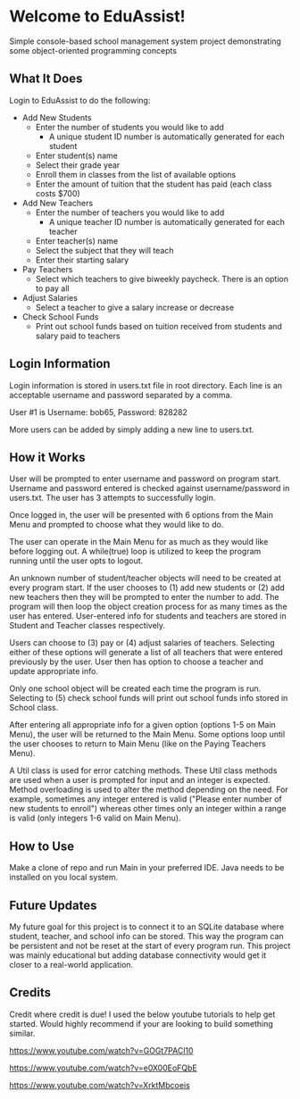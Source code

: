 # Welcome to EduAssist!
Simple console-based school management system project demonstrating some object-oriented programming concepts
## What It Does
Login to EduAssist to do the following:
- Add New Students
	- Enter the number of students you would like to add
		- A unique student ID number is automatically generated for each student
	- Enter student(s) name
	- Select their grade year
	- Enroll them in classes from the list of available options
	- Enter the amount of tuition that the student has paid (each class costs $700)
- Add New Teachers
	- Enter the number of teachers you would like to add
		- A unique teacher ID number is automatically generated for each teacher
	- Enter teacher(s) name
	- Select the subject that they will teach
	- Enter their starting salary
- Pay Teachers
	- Select which teachers to give biweekly paycheck. There is an option to pay all
- Adjust Salaries
	- Select a teacher to give a salary increase or decrease
- Check School Funds
	- Print out school funds based on tuition received from students and salary paid to teachers

## Login Information
Login information is stored in users.txt file in root directory. Each line is an acceptable username and password separated by a comma.

User #1 is Username: bob65, Password: 828282

More users can be added by simply adding a new line to users.txt.

## How it Works
User will be prompted to enter username and password on program start. Username and password entered is checked against username/password in users.txt. The user has 3 attempts to successfully login. 

Once logged in, the user will be presented with 6 options from the Main Menu and prompted to choose what they would like to do.

The user can operate in the Main Menu for as much as they would like before logging out. A while(true) loop is utilized to keep the program running until the user opts to logout.

An unknown number of student/teacher objects will need to be created at every program start. If the user chooses to (1) add new students or (2) add new teachers then they will be prompted to enter the number to add. The program will then loop the object creation process for as many times as the user has entered. User-entered info for students and teachers are stored in Student and Teacher classes respectively.

Users can choose to (3) pay or (4) adjust salaries of teachers. Selecting either of these options will generate a list of all teachers that were entered previously by the user. User then has option to choose a teacher and update appropriate info.

Only one school object will be created each time the program is run. Selecting to (5) check school funds will print out school funds info stored in School class.

After entering all appropriate info for a given option (options 1-5 on Main Menu), the user will be returned to the Main Menu. Some options loop until the user chooses to return to Main Menu (like on the Paying Teachers Menu). 

A Util class is used for error catching methods. These Util class methods are used when a user is prompted for input and an integer is expected. Method overloading is used to alter the method depending on the need. For example, sometimes any integer entered is valid ("Please enter number of new students to enroll") whereas other times only an integer within a range is valid (only integers 1-6 valid on Main Menu).

## How to Use
Make a clone of repo and run Main in your preferred IDE. Java needs to be installed on you local system.

## Future Updates
My future goal for this project is to connect it to an SQLite database where student, teacher, and school info can be stored. This way the program can be persistent and not be reset at the start of every program run. This project was mainly educational but adding database connectivity would get it closer to a real-world application.

## Credits
Credit where credit is due! I used the below youtube tutorials to help get started. Would highly recommend if your are looking to build something similar.

https://www.youtube.com/watch?v=GOGt7PACl10

https://www.youtube.com/watch?v=e0X00EoFQbE

https://www.youtube.com/watch?v=XrktMbcoeis










 





